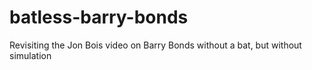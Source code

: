 # batless-barry-bonds
Revisiting the Jon Bois video on Barry Bonds without a bat, but without simulation
